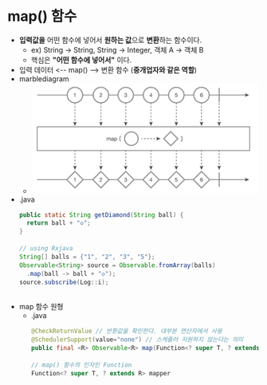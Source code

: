 map() 함수
===
* **입력값을** 어떤 함수에 넣어서 **원하는 값**으로 **변환**하는 함수이다.
  * ex) String -> String, String -> Integer, 객체 A -> 객체 B
  * 핵심은 **"어떤 함수에 넣어서"** 이다.
* 입력 데이터 <-- map() --> 변환 함수 (**중개업자와 같은 역할**)
* marblediagram
  * ![](img/marblediagram_map.png)
* .java
  ```java
  public static String getDiamond(String ball) {
    return ball + "◇";
  }
  
  // using Rxjava
  String[] balls = {"1", "2", "3", "5"};
  Observable<String> source = Observable.fromArray(balls)
    .map(ball -> ball + "◇");
  source.subscribe(Log::i);
 
* map 함수 원형
  * .java
    ```java
    @CheckReturnValue // 반환값을 확인한다. 대부분 연산자에서 사용
    @SchedulerSupport(value="none") // 스케쥴러 지원하지 않는다는 의미
    public final <R> Observable<R> map(Function<? super T, ? extends> mapper)

    // map() 함수의 인자인 Function
    Function<? super T, ? extends R> mapper
